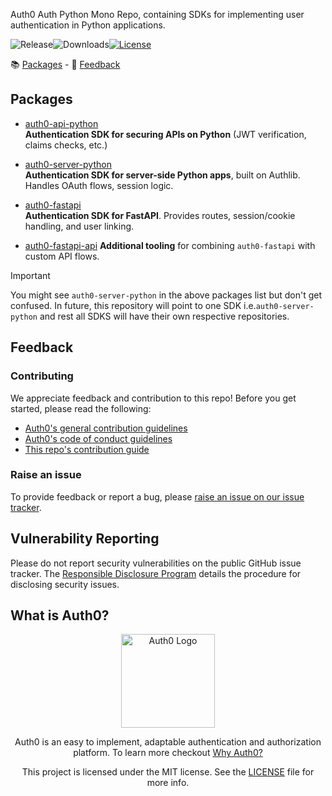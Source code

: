 Auth0 Auth Python Mono Repo, containing SDKs for implementing user authentication in Python applications.

![Release](https://img.shields.io/pypi/v/auth0-server-python)![Downloads](https://img.shields.io/pypi/dw/auth0-server-python)[![License](https://img.shields.io/:license-MIT-blue.svg?style=flat)](https://opensource.org/licenses/MIT)

📚 [Packages](#packages) - 💬 [Feedback](#feedback)


## Packages
- [auth0-api-python](./packages/auth0_api_python/README.md)  
  **Authentication SDK for securing APIs on Python** (JWT verification, claims checks, etc.)

- [auth0-server-python](./packages/auth0_server_python/README.md)  
  **Authentication SDK for server-side Python apps**, built on Authlib. Handles OAuth flows, session logic.

- [auth0-fastapi](./packages/auth0_fastapi/README.md)  
  **Authentication SDK for FastAPI**. Provides routes, session/cookie handling, and user linking.

- [auth0-fastapi-api](./packages/auth0_fastapi_api/README.md)
  **Additional tooling** for combining `auth0-fastapi` with custom API flows.

>[!IMPORTANT]
> You might see `auth0-server-python` in the above packages list but don't get confused. In future, this repository will point to one SDK i.e.`auth0-server-python` and rest all SDKS will have their own respective repositories.

## Feedback

### Contributing

We appreciate feedback and contribution to this repo! Before you get started, please read the following:

- [Auth0's general contribution guidelines](https://github.com/auth0/open-source-template/blob/master/GENERAL-CONTRIBUTING.md)
- [Auth0's code of conduct guidelines](https://github.com/auth0/open-source-template/blob/master/CODE-OF-CONDUCT.md)
- [This repo's contribution guide](./CONTRIBUTING.md)

### Raise an issue

To provide feedback or report a bug, please [raise an issue on our issue tracker](https://github.com/auth0/auth0-server-python/issues).

## Vulnerability Reporting

Please do not report security vulnerabilities on the public GitHub issue tracker. The [Responsible Disclosure Program](https://auth0.com/responsible-disclosure-policy) details the procedure for disclosing security issues.

## What is Auth0?

<p align="center">
  <picture>
    <source media="(prefers-color-scheme: dark)" srcset="https://cdn.auth0.com/website/sdks/logos/auth0_dark_mode.png" width="150">
    <source media="(prefers-color-scheme: light)" srcset="https://cdn.auth0.com/website/sdks/logos/auth0_light_mode.png" width="150">
    <img alt="Auth0 Logo" src="https://cdn.auth0.com/website/sdks/logos/auth0_light_mode.png" width="150">
  </picture>
</p>
<p align="center">
  Auth0 is an easy to implement, adaptable authentication and authorization platform. To learn more checkout <a href="https://auth0.com/why-auth0">Why Auth0?</a>
</p>
<p align="center">
  This project is licensed under the MIT license. See the <a href="https://github.com/auth0/auth0-server-python/blob/main/packages/auth0-server-python/LICENSE"> LICENSE</a> file for more info.
</p>
